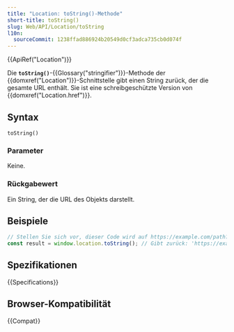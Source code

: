 ```yaml
---
title: "Location: toString()-Methode"
short-title: toString()
slug: Web/API/Location/toString
l10n:
  sourceCommit: 1238ffad886924b20549d0cf3adca735cb0d074f
---
```


{{ApiRef("Location")}}

Die **`toString()`**-{{Glossary("stringifier")}}-Methode der
{{domxref("Location")}}-Schnittstelle gibt einen String zurück, der die
gesamte URL enthält. Sie ist eine schreibgeschützte Version von {{domxref("Location.href")}}.

## Syntax

```js-nolint
toString()
```

### Parameter

Keine.

### Rückgabewert

Ein String, der die URL des Objekts darstellt.

## Beispiele

```js
// Stellen Sie sich vor, dieser Code wird auf https://example.com/path?search#hash ausgeführt
const result = window.location.toString(); // Gibt zurück: 'https://example.com/path?search#hash'
```

## Spezifikationen

{{Specifications}}

## Browser-Kompatibilität

{{Compat}}
